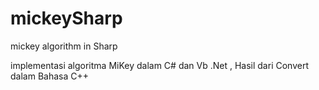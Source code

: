 # mickeySharp
 mickey algorithm in Sharp

 implementasi algoritma MiKey dalam C# dan Vb .Net , Hasil dari Convert dalam Bahasa C++ 
